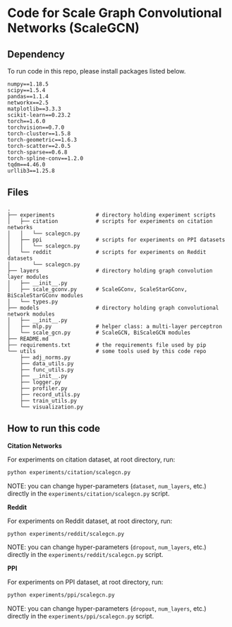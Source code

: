 # Code for Scale Graph Convolutional Networks (ScaleGCN)

## Dependency

To run code in this repo, please install packages listed below.

```
numpy==1.18.5
scipy==1.5.4
pandas==1.1.4
networkx==2.5
matplotlib==3.3.3
scikit-learn==0.23.2
torch==1.6.0
torchvision==0.7.0
torch-cluster==1.5.8
torch-geometric==1.6.3
torch-scatter==2.0.5
torch-sparse==0.6.8
torch-spline-conv==1.2.0
tqdm==4.46.0
urllib3==1.25.8
```

## Files

```
.
├── experiments             # directory holding experiment scripts
│   ├── citation            # scripts for experiments on citation networks
│   │   └── scalegcn.py
│   ├── ppi                 # scripts for experiments on PPI datasets
│   │   └── scalegcn.py
│   └── reddit              # scripts for experiments on Reddit datasets
│       └── scalegcn.py
├── layers                  # directory holding graph convolution layer modules
│   ├── __init__.py
│   ├── scale_gconv.py      # ScaleGConv, ScaleStarGConv, BiScaleStarGConv modules
│   └── types.py
├── models                  # directory holding graph convolutional network modules
│   ├── __init__.py
│   ├── mlp.py              # helper class: a multi-layer perceptron
│   └── scale_gcn.py        # ScaleGCN, BiScaleGCN modules
├── README.md
├── requirements.txt        # the requirements file used by pip
└── utils                   # some tools used by this code repo
    ├── adj_norms.py
    ├── data_utils.py
    ├── func_utils.py
    ├── __init__.py
    ├── logger.py
    ├── profiler.py
    ├── record_utils.py
    ├── train_utils.py
    └── visualization.py
```

## How to run this code

**Citation Networks**

For experiments on citation dataset, at root directory, run:
```bash
python experiments/citation/scalegcn.py
```
NOTE: you can change hyper-parameters (`dataset`, `num_layers`, etc.) directly in the `experiments/citation/scalegcn.py` script.

**Reddit**

For experiments on Reddit dataset, at root directory, run:
```bash
python experiments/reddit/scalegcn.py
```
NOTE: you can change hyper-parameters (`dropout`, `num_layers`, etc.) directly in the `experiments/reddit/scalegcn.py` script.

**PPI**

For experiments on PPI dataset, at root directory, run:
```bash
python experiments/ppi/scalegcn.py
```
NOTE: you can change hyper-parameters (`dropout`, `num_layers`, etc.) directly in the `experiments/ppi/scalegcn.py` script.
